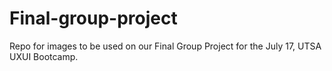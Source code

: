 # Final-group-project
Repo for images to be used on our Final Group Project for the July 17, UTSA UXUI Bootcamp.
